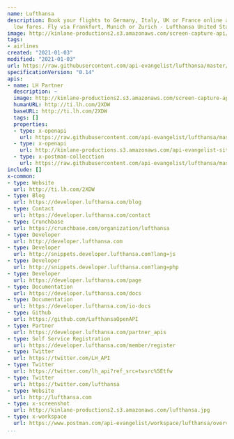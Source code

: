 ```yaml
---
name: Lufthansa
description: Book your flights to Germany, Italy, UK or France online at attractive
  low fares. Fly via Frankfurt, Munich or Zurich - Lufthansa United States of America
image: http://kinlane-productions2.s3.amazonaws.com/screen-capture-api/28453-lh-partner.jpg
tags:
- airlines
created: "2021-01-03"
modified: "2021-01-03"
url: https://raw.githubusercontent.com/api-evangelist/lufthansa/master/apis.json
specificationVersion: "0.14"
apis:
- name: LH Partner
  description: ~
  image: http://kinlane-productions2.s3.amazonaws.com/screen-capture-api/28453-lh-partner.jpg
  humanURL: http://ti.lh.com/2XDW
  baseURL: http://ti.lh.com/2XDW
  tags: []
  properties:
  - type: x-openapi
    url: https://raw.githubusercontent.com/api-evangelist/lufthansa/master/lh-partner-openapi.json
  - type: x-openapi
    url: http://kinlane-productions.s3.amazonaws.com/api-evangelist-site/company/openapis/lh-partner.json
  - type: x-postman-collecction
    url: https://raw.githubusercontent.com/api-evangelist/lufthansa/master/lh-partner-postman-collection.json
include: []
x-common:
- type: Website
  url: http://ti.lh.com/2XDW
- type: Blog
  url: https://developer.lufthansa.com/blog
- type: Contact
  url: https://developer.lufthansa.com/contact
- type: Crunchbase
  url: https://crunchbase.com/organization/lufthansa
- type: Developer
  url: http://developer.lufthansa.com
- type: Developer
  url: http://snippets.developer.lufthansa.com?lang=js
- type: Developer
  url: http://snippets.developer.lufthansa.com?lang=php
- type: Developer
  url: https://developer.lufthansa.com/page
- type: Documentation
  url: https://developer.lufthansa.com/docs
- type: Documentation
  url: https://developer.lufthansa.com/io-docs
- type: Github
  url: https://github.com/LufthansaOpenAPI
- type: Partner
  url: https://developer.lufthansa.com/partner_apis
- type: Self Service Registration
  url: https://developer.lufthansa.com/member/register
- type: Twitter
  url: https://twitter.com/LH_API
- type: Twitter
  url: https://twitter.com/lh_api?ref_src=twsrc%5Etfw
- type: Twitter
  url: https://twitter.com/lufthansa
- type: Website
  url: http://lufthansa.com
- type: x-screenshot
  url: http://kinlane-productions2.s3.amazonaws.com/lufthansa.jpg
- type: x-workspace
  url: https://www.postman.com/api-evangelist/workspace/lufthansa/overview
...
```

